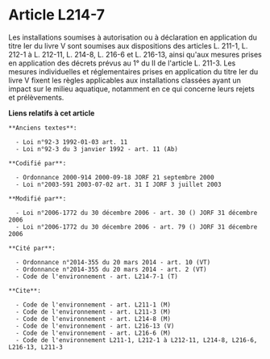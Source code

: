 # Article L214-7

Les installations soumises à autorisation ou à déclaration en application du titre Ier du livre V sont soumises aux
dispositions des articles L. 211-1, L. 212-1 à L. 212-11, L. 214-8, L. 216-6 et L. 216-13, ainsi qu'aux mesures prises en
application des décrets prévus au 1° du II de l'article L. 211-3. Les mesures individuelles et réglementaires prises en
application du titre Ier du livre V fixent les règles applicables aux installations classées ayant un impact sur le milieu
aquatique, notamment en ce qui concerne leurs rejets et prélèvements.

**Liens relatifs à cet article**

	**Anciens textes**:

	  - Loi n°92-3 1992-01-03 art. 11
	  - Loi n°92-3 du 3 janvier 1992 - art. 11 (Ab)

	**Codifié par**:

	  - Ordonnance 2000-914 2000-09-18 JORF 21 septembre 2000
	  - Loi n°2003-591 2003-07-02 art. 31 I JORF 3 juillet 2003

	**Modifié par**:

	  - Loi n°2006-1772 du 30 décembre 2006 - art. 30 () JORF 31 décembre 2006
	  - Loi n°2006-1772 du 30 décembre 2006 - art. 79 () JORF 31 décembre 2006

	**Cité par**:

	  - Ordonnance n°2014-355 du 20 mars 2014 - art. 10 (VT)
	  - Ordonnance n°2014-355 du 20 mars 2014 - art. 2 (VT)
	  - Code de l'environnement - art. L214-7-1 (T)

	**Cite**:

	  - Code de l'environnement - art. L211-1 (M)
	  - Code de l'environnement - art. L211-3 (M)
	  - Code de l'environnement - art. L214-8 (M)
	  - Code de l'environnement - art. L216-13 (V)
	  - Code de l'environnement - art. L216-6 (M)
	  - Code de l'environnement L211-1, L212-1 à L212-11, L214-8, L216-6, L216-13, L211-3
